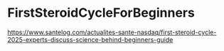 # FirstSteroidCycleForBeginners
https://www.santelog.com/actualites-sante-nasdaq/first-steroid-cycle-2025-experts-discuss-science-behind-beginners-guide
